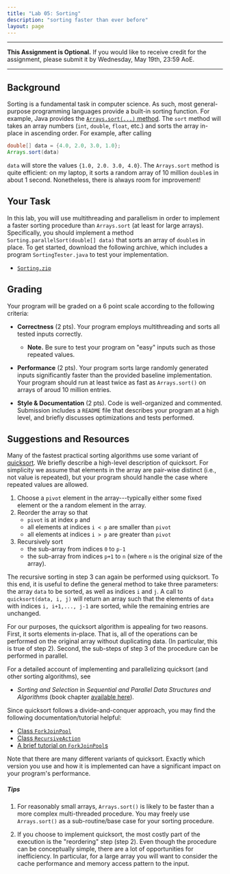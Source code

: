 ```yaml
---
title: "Lab 05: Sorting"
description: "sorting faster than ever before"
layout: page
---
```


--------------------

**This Assignment is Optional.** If you would like to receive credit for the assignment, please submit it by Wednesday, May 19th, 23:59 AoE.

--------------------

## Background

Sorting is a fundamental task in computer science. As such, most general-purpose programming languages provide a built-in sorting function. For example, Java provides the [`Arrays.sort(...)` method](https://docs.oracle.com/en/java/javase/11/docs/api/java.base/java/util/Arrays.html#sort(double%5B%5D,int,int)). The `sort` method will takes an array numbers (`int`, `double`, `float`, etc.) and sorts the array in-place in ascending order. For example, after calling

```java
double[] data = {4.0, 2.0, 3.0, 1.0};
Arrays.sort(data)
```

`data` will store the values `{1.0, 2.0. 3.0, 4.0}`. The `Arrays.sort` method is quite efficient: on my laptop, it sorts a random array of 10 million `double`s in about 1 second. Nonetheless, there is always room for improvement!

## Your Task

In this lab, you will use multithreading and parallelism in order to implement a faster sorting procedure than `Arrays.sort` (at least for large arrays). Specifically, you should implement a method `Sorting.parallelSort(double[] data)` that sorts an array of `double`s in place. To get started, download the following archive, which includes a program `SortingTester.java` to test your implementation.

- [`Sorting.zip`](/assets/java/2021s-cosc-273/lab04-sorting/Sorting.zip)

## Grading

Your program will be graded on a 6 point scale according to the following criteria:

- **Correctness** (2 pts). Your program employs multithreading and sorts all tested inputs correctly.
    + **Note.** Be sure to test your program on "easy" inputs such as those repeated values.

- **Performance** (2 pts). Your program sorts large randomly generated inputs significantly faster than the provided baseline implementation. Your program should run at least twice as fast as `Arrays.sort()` on arrays of aroud 10 million entries.

- **Style & Documentation** (2 pts). Code is well-organized and commented. Submission includes a `README` file that describes your program at a high level, and briefly discusses optimizations and tests performed.

## Suggestions and Resources

Many of the fastest practical sorting algorithms use some variant of [quicksort](https://en.wikipedia.org/wiki/Quicksort). We briefly describe a high-level description of quicksort. For simplicity we assume that elements in the array are pair-wise distinct (i.e., not value is repeated), but your program should handle the case where repeated values are allowed.

1. Choose a `pivot` element in the array---typically either some fixed element or the a random element in the array.
2. Reorder the array so that
    - `pivot` is at index `p` and
    - all elements at indices `i < p` are smaller than `pivot`
	- all elements at indices `i > p` are greater than `pivot`
3. Recursively sort
    - the sub-array from indices `0` to `p-1`
	- the sub-array from indices `p+1` to `n` (where `n` is the original size of the array).

The recursive sorting in step 3 can again be performed using quicksort. To this end, it is useful to define the general method to take three parameters: the array `data` to be sorted, as well as indices `i` and `j`. A call to `quicksort(data, i, j)` will return an array such that the elements of `data` with indices `i, i+1,..., j-1` are sorted, while the remaining entries are unchanged.
   	
For our purposes, the quicksort algorithm is appealing for two reasons. First, it sorts elements in-place. That is, all of the operations can be performed on the original array without duplicating data. (In particular, this is true of step 2). Second, the sub-steps of step 3 of the procedure can be performed in parallel.

For a detailed account of implementing and parallelizing quicksort (and other sorting algorithms), see

 - *Sorting and Selection* in *Sequential and Parallel Data Structures and Algorithms* (book chapter [available here](https://people.mpi-inf.mpg.de/~mehlhorn/ToolboxNew.html)).

Since quicksort follows a divide-and-conquer approach, you may find the following documentation/tutorial helpful:

- [Class `ForkJoinPool`](https://docs.oracle.com/en/java/javase/11/docs/api/java.base/java/util/concurrent/ForkJoinPool.html)
- [Class `RecursiveAction`](https://docs.oracle.com/en/java/javase/11/docs/api/java.base/java/util/concurrent/RecursiveAction.html)
- [A brief tutorial on `ForkJoinPool`s](http://tutorials.jenkov.com/java-util-concurrent/java-fork-and-join-forkjoinpool.html)

Note that there are many different variants of quicksort. Exactly which version you use and how it is implemented can have a significant impact on your program's performance.

##### Tips

1. For reasonably small arrays, `Arrays.sort()` is likely to be faster than a more complex multi-threaded procedure. You may freely use `Arrays.sort()` as a sub-routine/base case for your sorting procedure.

2. If you choose to implement quicksort, the most costly part of the execution is the "reordering" step (step 2). Even though the procedure can be conceptually simple, there are a lot of opportunities for inefficiency. In particular, for a large array you will want to consider the cache performance and memory access pattern to the input.
